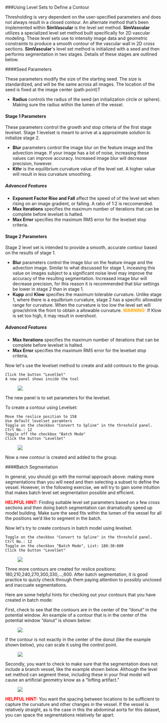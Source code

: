 ###Using Level Sets to Define a Contour

Thresholding is very dependent on the user-specified parameters and does not always result in a closed contour. An alternate method that’s been implemented within **SimVascular** is the level set method. **SimVascular** utilizes a specialized level set method built specifically for 2D vascular modeling. These level sets use to intensity image data and geometric constraints to produce a smooth contour of the vascular wall in 2D cross sections. **SimVascular**'s level set method is initialized with a seed and then performs segmentation in two stages.  Details of these stages are outlined below.

####Seed Parameters

These parameters modify the size of the starting seed. The size is standardized, and will be the same across all images. The location of the seed is fixed at the image center (path point)T

+ **Radius** controls the radius of the seed (an initialization circle or sphere).  Making sure the radius within the lumen of the vessel.

#### Stage 1 Parameters

These parameters control the growth and stop criteria of the first stage levelset.  Stage 1 levelset is meant to arrive at a approximate solution to initialize stage 2. 

+ **Blur** parameters control the image blur on the feature image and the advection image.  If your image has a lot of noise, increasing these values can improve accuracy. Increased image blur will decrease precision, however.
+ **Kthr** is the equilibrium curvature value of the level set. A higher value will result in less curvature smoothing.

##### Advanced Features

+ **Exponent Factor Rise and Fall** affect the speed of of the level set when rising on an image gradient, or falling.  A ratio of 1:2 is reccomended.
+ **Max Iterations** specifies the maximum number of iterations that can be complete before levelset is halted.
+ **Max Error** specifies the maximum RMS error for the levelset stop criteria.

#### Stage 2 Parameters

Stage 2 level set is intended to provide a smooth, accurate contour based on the results of stage 1.

+ **Blur** parameters control the image blur on the feature image and the advection image. Similar to what discussed for stage 1, inceasing this value on images subject to a significant noise level may improve the accuracy of the resulting segmentation. Increased image blur will decrease precision, for this reason it is recommended that blur settings be lower in stage 2 than in stage 1.
+ **Kupp** and **Klow** specifies the maximum tolerable curvature. Unlike stage 1, where there is a equilbrium curvature, stage 2 has a specific allowable range for curvature.  When the curvature is too low the level set will grow/shrink the front to obtain a allowable curvature. <font color="orange">**WARNING:**</font> If Klow is set too high, it may result in overshoot.

##### Advanced Features

+ **Max Iterations** specifies the maximum number of iterations that can be complete before levelset is halted.
+ **Max Error** specifies the maximum RMS error for the levelset stop criteria.


Now let's use the levelset method to create and add contours to the group.

	Click the button "LevelSet"
	A new panel shows inside the tool

<figure>
  <img class="svImg svImgSm"  src="documentation/modeling/imgs/segmentation/levelsetpanel.png"> 
  <figcaption class="svCaption" ></figcaption>
</figure>

The new panel is to set parameters for the levelset.

To create a contour using Levelset:

	Move the reslice position to 158
	Use default levelset paramters
	Toggle on the checkbox "Convert to Spline" in the threshold panel.
	Ctrl No.: 12
	Toggle off the checkbox "Batch Mode"
	Click the button "LevelSet"

<figure>
  <img class="svImg svImgLg"  src="documentation/modeling/imgs/segmentation/levelset.png"> 
  <figcaption class="svCaption" ></figcaption>
</figure>

Now a new contour is created and added to the group.

####Batch Segmentation

In general, you should go with the normal approach above: making more segmentations than you will need and then selecting a subset to define the vessel. However, in the following exercise, we will try to gain some intuition that makes batch level set segmentation possible and efficient.


<font color="red">**HELPFUL HINT:**</font> Finding suitable level set parameters based on a few cross sections and then doing batch segmentation can dramatically speed up model building. Make sure the seed fits within the lumen of the vessel for all the positions we’d like to segment in the batch. 

Now let's try to create contours in batch model using levelset. 

	Toggle on the checkbox "Convert to Spline" in the threshold panel.
	Ctrl No.: 12
	Toggle on the checkbox "Batch Mode", List: 180:30:600
	Click the button "LevelSet"

<figure>
  <img class="svImg svImgLg"  src="documentation/modeling/imgs/segmentation/levelsetbatch.png"> 
  <figcaption class="svCaption" ></figcaption>
</figure>

Three more contours are created for reslice positions: 180,210,240,270,300,330,...,600. After batch segmentation, it is good practice to quicly check through them paying attention to possibly unclosed and inaccuate segmentations.

Here are some helpful hints for checking out your contours that you have created in batch mode:

First, check to see that the contours are in the center of the “donut” in the potential window. An example of a contour that is in the center of the potential window “donut” is shown below:

<figure>
  <img class="svImg svImgSm"  src="documentation/modeling/imgs/segmentation/batchexample1.jpg"> 
  <figcaption class="svCaption" ></figcaption>
</figure>

If the contour is not exactly in the center of the donut (like the example shown below), you can scale it using the control point.

<figure>
  <img class="svImg svImgSm"  src="documentation/modeling/imgs/segmentation/batchexample2.jpg"> 
  <figcaption class="svCaption" ></figcaption>
</figure>

Secondly, you want to check to make sure that the segmentation does not include a branch vessel, like the example shown below.  Although the level set method can segment these, including these in your final model will cause an artificial geometry know as a “lofting artifact.” 

<!-- You can fix these types of segmentations using the techniques described in [Section: Copying and Pasting Contours](#modelingCopyingPastingContours). -->

<figure>
  <img class="svImg svImgSm"  src="documentation/modeling/imgs/segmentation/batchexample3.jpg"> 
  <figcaption class="svCaption" ></figcaption>
</figure>

<font color="red">**HELPFUL HINT:** </font>   You want the spacing between locations to be sufficient to capture the curvature and other changes in the vessel.  If the vessel is relatively straight, as is the case in this the abdominal aorta for this dataset, you can space the segmentations relatively far apart.
